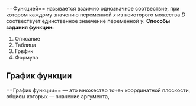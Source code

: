 ==Функцией== называется взаимно однозначное соотвествие, при котором каждому значению переменной $x$ из некоторого можества $D$ соотвествует единственное знаечение переменной $y$.
**Способы задания функции:**
1. Описание
2. Таблица
3. Грвфик
4. Формула
## График функции
==График функции== — это множество точек координатной плоскости, обцисы которых — значение аргумента,